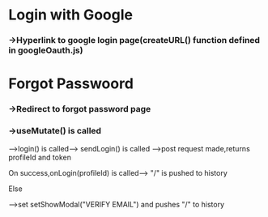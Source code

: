 # Login with Google

### ->Hyperlink to google login page(createURL() function defined in googleOauth.js)




# Forgot Passwoord

### ->Redirect to forgot password page

### ->useMutate() is called 
-->login() is called--> sendLogin() is called -->post request made,returns profileId and token

On success,onLogin(profileId) is called-->  "/" is pushed to history     

Else  

-->set setShowModal("VERIFY EMAIL") and pushes "/" to history
            


